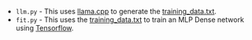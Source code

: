 - `llm.py` - This uses [llama.cpp](https://github.com/ggml-org/llama.cpp) to generate the [training_data.txt](training_data.txt).
- `fit.py` - This uses the [training_data.txt](training_data.txt) to train an MLP Dense network using [Tensorflow](https://www.tensorflow.org/).

